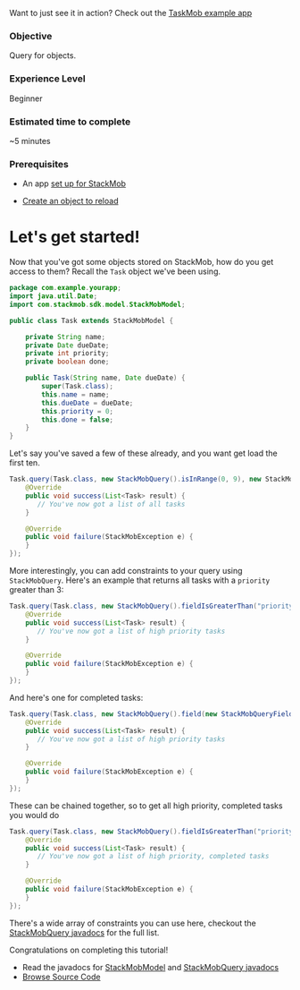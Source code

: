 Want to just see it in action? Check out the [TaskMob example app](https://github.com/stackmob/stackmob-android-examples)

<h3>Objective</h3>

Query for objects.

<h3>Experience Level</h3>
Beginner

<h3>Estimated time to complete</h3>
~5 minutes

<h3>Prerequisites</h3>

* An app <a href="https://developer.stackmob.com/stackmob-android-sdk/configure">set up for StackMob</a>

* <a href="https://developer.stackmob.com/tutorials/android/Save-an-Object">Create an object to reload</a>

<h1>Let's get started!</h1>


Now that you've got some objects stored on StackMob, how do you get access to them? Recall the `Task` object we've been using.

```java
package com.example.yourapp;
import java.util.Date;
import com.stackmob.sdk.model.StackMobModel;

public class Task extends StackMobModel {

	private String name;
	private Date dueDate;
	private int priority;
	private boolean done;

	public Task(String name, Date dueDate) {
		super(Task.class);
		this.name = name;
		this.dueDate = dueDate;
		this.priority = 0;
		this.done = false;
	}
}
```

Let's say you've saved a few of these already, and you want get load the first ten.

```java
Task.query(Task.class, new StackMobQuery().isInRange(0, 9), new StackMobQueryCallback<Task>() {
    @Override
    public void success(List<Task> result) {
       // You've now got a list of all tasks
    }

    @Override
    public void failure(StackMobException e) {
    }
});
```

More interestingly, you can add constraints to your query using `StackMobQuery`. Here's an example that returns all tasks with a `priority` greater than 3:

```java
Task.query(Task.class, new StackMobQuery().fieldIsGreaterThan("priority", 3), new StackMobQueryCallback<Task>() {
    @Override
    public void success(List<Task> result) {
       // You've now got a list of high priority tasks
    }

    @Override
    public void failure(StackMobException e) {
    }
});
```

And here's one for completed tasks:

```java
Task.query(Task.class, new StackMobQuery().field(new StackMobQueryField("done").isEqualTo(true)), new StackMobQueryCallback<Task>() {
    @Override
    public void success(List<Task> result) {
       // You've now got a list of high priority tasks
    }

    @Override
    public void failure(StackMobException e) {
    }
});
```

These can be chained together, so to get all high priority, completed tasks you would do

```java
Task.query(Task.class, new StackMobQuery().fieldIsGreaterThan("priority", 3).field(new StackMobQueryField("done").isEqualTo(true)), new StackMobQueryCallback<Task>() {
    @Override
    public void success(List<Task> result) {
       // You've now got a list of high priority, completed tasks
    }

    @Override
    public void failure(StackMobException e) {
    }
});
```


There's a wide array of constraints you can use here, checkout the [StackMobQuery javadocs](http://stackmob.github.com/stackmob-java-client-sdk/javadoc/apidocs/com/stackmob/sdk/api/StackMobQuery.html) for the full list.

Congratulations on completing this tutorial!

* Read the javadocs for [StackMobModel](http://stackmob.github.com/stackmob-java-client-sdk/javadoc/apidocs/com/stackmob/sdk/model/StackMobModel.html) and [StackMobQuery javadocs](http://stackmob.github.com/stackmob-java-client-sdk/javadoc/apidocs/com/stackmob/sdk/api/StackMobQuery.html)
* [Browse Source Code](https://github.com/stackmob/stackmob-android-examples)